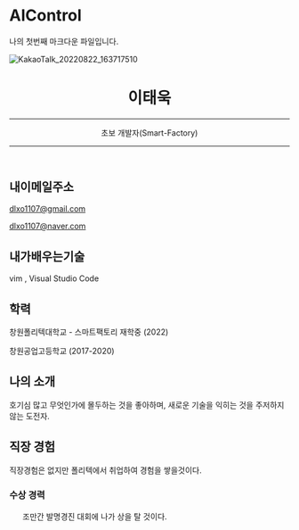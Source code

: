 # AIControl



나의 첫번째 마크다운 파일입니다.

![KakaoTalk_20220822_163717510](https://user-images.githubusercontent.com/112088764/191095387-5c4d2a5c-2ced-4a74-aeba-10703fa0c6e9.jpg)


<header id="header">
<!-- 이력서 헤더 : 이름과 타이틀 작성 -->
  <h1>이태욱</h1>
  <hr>
     초보 개발자(Smart-Factory)
 <hr>
</header>
<main>
  <article id="mainLeft">
    <section>
      <h2>내이메일주소</h2>
      <!-- 소셜 미디어를 비롯한 연락처 정보 -->
      <p>
        <i class="fa fa-envelope" aria-hidden="true"></i>
        <a href="mailto:dlxo1107@gmail.com">dlxo1107@gmail.com</a>
      </p>
      <p>
        <i class="fa fa-facebook" aria-hidden="true"></i>
        <a href="dlxo1107@naveer.com">dlxo1107@naver.com</a>
      </p>
     
<section>
  <h2>내가배우는기술</h2>
  <!-- 자신이 잘할 수 있는 분야 -->
  <p>vim , Visual Studio Code   </p>
</section>
<section>
  <h2>학력</h2>
  <!-- 학력 -->
  <p>창원폴리텍대학교 - 스마트팩토리 재학중 (2022)</p>
  <p>창원공업고등학교 (2017-2020)</p>  
</section>
<section>
  <h2>나의 소개</h2>
  <!-- 자기 소개 -->
  <p>호기심 많고 무엇인가에 몰두하는 것을 좋아하며, 새로운 기술을 익히는 것을 주저하지 않는 도전자.</p>
</section>
<section>
  <h2>직장 경험</h2>
  <!-- 경력 작성 -->
  <p>직장경험은 없지만 폴리텍에서 취업하여 경험을 쌓을것이다.</p>
  
  <h3>수상 경력</h3>
  <ul>
   조만간 발명경진 대회에 나가 상을 탈 것이다.
  </ul>
</section>
